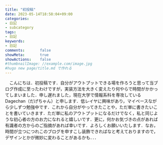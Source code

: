 ```yaml
---
title: "初投稿"
date: 2023-05-14T18:58:04+09:00
categories:
- 日記
- subcategory
tags:
- 日記
keywords:
- 日記
comments:       false
showMeta:       true
showActions:    false
#thumbnailImage: //example.com/image.jpg
#hugo new page/title.md で作れる
---
```



　こんにちは．初投稿です．自分がアウトプットできる場を作ろうと思って当ブログ作成に至ったわけですが，実装方法を大きく変えたり何やらで時間がかかってしまいました．申し遅れました，現在大学で情報系科を専攻しているDagechan（だげちゃん）と申します．低レイヤに興味があり，マイペースながら少しずつ勉強中です．これから自分がやってきたことや，ただ単に書きたいことを書いていきます．ただ単に私のアウトプットになるだけでなく，私と同じような初心者の方のお力になれると嬉しいです．更に，何かお気づきの点があれば有識者の方からのご指摘があれば幸いです．よろしくお願いいたします．なお，時間が立つにつれこのブログを申すこし装飾できればなと考えておりますので，デザインとかが微妙に変わることがあるかも．．．


